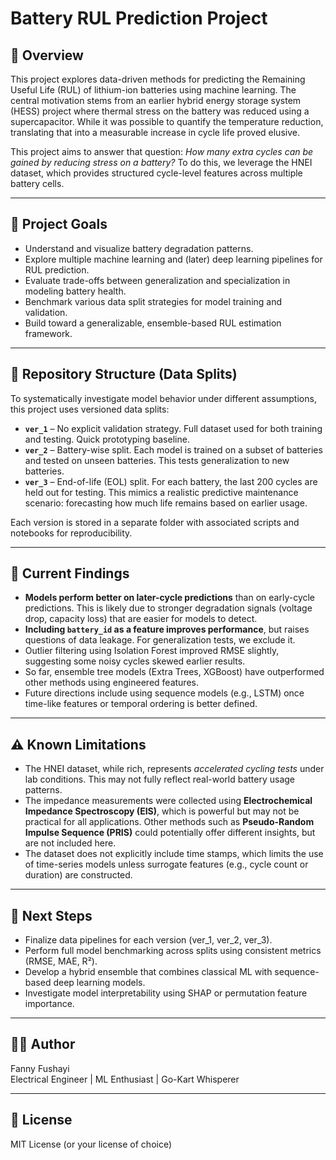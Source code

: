 # Battery RUL Prediction Project

## 🔋 Overview

This project explores data-driven methods for predicting the Remaining Useful Life (RUL) of lithium-ion batteries using machine learning. The central motivation stems from an earlier hybrid energy storage system (HESS) project where thermal stress on the battery was reduced using a supercapacitor. While it was possible to quantify the temperature reduction, translating that into a measurable increase in cycle life proved elusive.

This project aims to answer that question: *How many extra cycles can be gained by reducing stress on a battery?* To do this, we leverage the HNEI dataset, which provides structured cycle-level features across multiple battery cells.

---

## 🧠 Project Goals

- Understand and visualize battery degradation patterns.
- Explore multiple machine learning and (later) deep learning pipelines for RUL prediction.
- Evaluate trade-offs between generalization and specialization in modeling battery health.
- Benchmark various data split strategies for model training and validation.
- Build toward a generalizable, ensemble-based RUL estimation framework.

---

## 📁 Repository Structure (Data Splits)

To systematically investigate model behavior under different assumptions, this project uses versioned data splits:

- **`ver_1`** – No explicit validation strategy. Full dataset used for both training and testing. Quick prototyping baseline.
- **`ver_2`** – Battery-wise split. Each model is trained on a subset of batteries and tested on unseen batteries. This tests generalization to new batteries.
- **`ver_3`** – End-of-life (EOL) split. For each battery, the last 200 cycles are held out for testing. This mimics a realistic predictive maintenance scenario: forecasting how much life remains based on earlier usage.

Each version is stored in a separate folder with associated scripts and notebooks for reproducibility.

---

## 🧪 Current Findings

- **Models perform better on later-cycle predictions** than on early-cycle predictions. This is likely due to stronger degradation signals (voltage drop, capacity loss) that are easier for models to detect.
- **Including `battery_id` as a feature improves performance**, but raises questions of data leakage. For generalization tests, we exclude it.
- Outlier filtering using Isolation Forest improved RMSE slightly, suggesting some noisy cycles skewed earlier results.
- So far, ensemble tree models (Extra Trees, XGBoost) have outperformed other methods using engineered features.
- Future directions include using sequence models (e.g., LSTM) once time-like features or temporal ordering is better defined.

---

## ⚠️ Known Limitations

- The HNEI dataset, while rich, represents *accelerated cycling tests* under lab conditions. This may not fully reflect real-world battery usage patterns.
- The impedance measurements were collected using **Electrochemical Impedance Spectroscopy (EIS)**, which is powerful but may not be practical for all applications. Other methods such as **Pseudo-Random Impulse Sequence (PRIS)** could potentially offer different insights, but are not included here.
- The dataset does not explicitly include time stamps, which limits the use of time-series models unless surrogate features (e.g., cycle count or duration) are constructed.

---

## 📌 Next Steps

- Finalize data pipelines for each version (ver_1, ver_2, ver_3).
- Perform full model benchmarking across splits using consistent metrics (RMSE, MAE, R²).
- Develop a hybrid ensemble that combines classical ML with sequence-based deep learning models.
- Investigate model interpretability using SHAP or permutation feature importance.

---

## 👨‍🔬 Author

Fanny Fushayi  
Electrical Engineer | ML Enthusiast | Go-Kart Whisperer

---

## 📜 License

MIT License (or your license of choice)
